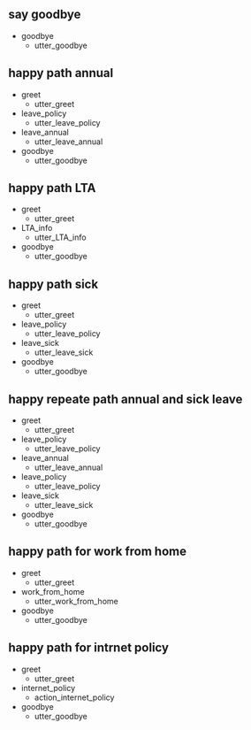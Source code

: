 ## say goodbye
* goodbye
  - utter_goodbye

## happy path annual
* greet
  - utter_greet
* leave_policy
  - utter_leave_policy
* leave_annual
  - utter_leave_annual
* goodbye  
  - utter_goodbye

## happy path LTA
* greet
  - utter_greet
* LTA_info
  - utter_LTA_info
* goodbye  
  - utter_goodbye  
  
## happy path sick
* greet
  - utter_greet
* leave_policy
  - utter_leave_policy
* leave_sick
  - utter_leave_sick
* goodbye  
  - utter_goodbye
  
## happy repeate path annual and sick leave
* greet
  - utter_greet
* leave_policy
  - utter_leave_policy
* leave_annual
  - utter_leave_annual
* leave_policy
  - utter_leave_policy
* leave_sick  
  - utter_leave_sick
* goodbye  
  - utter_goodbye
  
## happy path for work from home 

* greet
  - utter_greet
* work_from_home
  - utter_work_from_home
* goodbye  
  - utter_goodbye   

## happy path for intrnet policy

* greet
  - utter_greet
* internet_policy
  - action_internet_policy
* goodbye  
  - utter_goodbye      